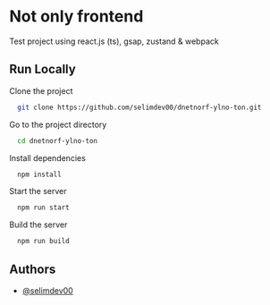 
# Not only frontend

Test project using react.js (ts), gsap, zustand & webpack


## Run Locally

Clone the project

```bash
  git clone https://github.com/selimdev00/dnetnorf-ylno-ton.git
```

Go to the project directory

```bash
  cd dnetnorf-ylno-ton
```

Install dependencies

```bash
  npm install
```

Start the server

```bash
  npm run start
```

Build the server

```bash
  npm run build
```


## Authors

- [@selimdev00](https://www.github.com/selimdev00)

